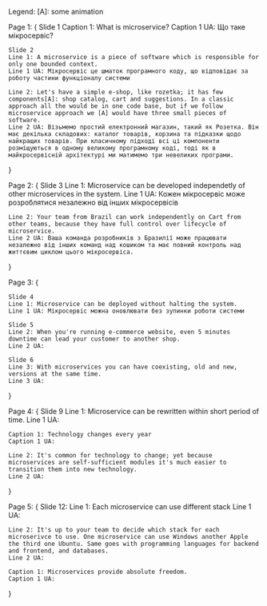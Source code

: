 Legend:
[A]: some animation

Page 1: {
    Slide 1
    Caption 1: What is microservice?
    Caption 1 UA: Що таке мікросервіс?
    
    Slide 2
    Line 1: A microservice is a piece of software which is responsible for only one bounded context.
    Line 1 UA: Мікросервіс це шматок програмного коду, що відповідає за роботу частини функціоналу системи

    Line 2: Let's have a simple e-shop, like rozetka; it has few components[A]: shop catalog, cart and suggestions. In a classic approach all the would be in one code base, but if we follow microservice approach we [A] would have three small pieces of software.
    Line 2 UA: Візьмемо простий електронний магазин, такий як Розетка. Він має декілька складових: каталог товарів, корзина та підказки щодо найкращих товарів. При класичному підході всі ці компоненти розміщуються в одному великому програмному коді, тоді як в майкросервісній архітектурі ми матимемо три невеликих програми.
} 

Page 2: {
    Slide 3
    Line 1: Microservice can be developed independetly of other microservices in the system.
    Line 1 UA: Кожен мікросервіс може розроблятися незалежно від інших мікросервісів

    Line 2: Your team from Brazil can work independently on Cart from other teams, because they have full control over lifecycle of microservice.
    Line 2 UA: Ваша команда розробників з Бразилії може працювати незалежно від інших команд над кошиком та має повний контроль над життєвим циклом цього мікросервіса.
}

Page 3: {

    Slide 4
    Line 1: Microservice can be deployed without halting the system.
    Line 1 UA: Мікросервіс можна оновлювати без зупинки роботи системи

    Slide 5
    Line 2: When you're running e-commerce website, even 5 minutes downtime can lead your customer to another shop.
    Line 2 UA: 

    Slide 6
    Line 3: With microservices you can have coexisting, old and new, versions at the same time.
    Line 3 UA:
}

Page 4: {
    Slide 9
    Line 1: Microservice can be rewritten within short period of time.
    Line 1 UA:

    Caption 1: Technology changes every year
    Caption 1 UA:

    Line 2: It's common for technology to change; yet because microservices are self-sufficient modules it's much easier to transition them into new technology.
    Line 2 UA:
}

Page 5: {
    Slide 12:
    Line 1: Each microservice can use different stack
    Line 1 UA:

    Line 2: It's up to your team to decide which stack for each microserivce to use. One microservice can use Windows another Apple the third one Ubuntu. Same goes with programming languages for backend and frontend, and databases. 
    Line 2 UA: 

    Caption 1: Microservices provide absolute freedom.
    Caption 1 UA:
}